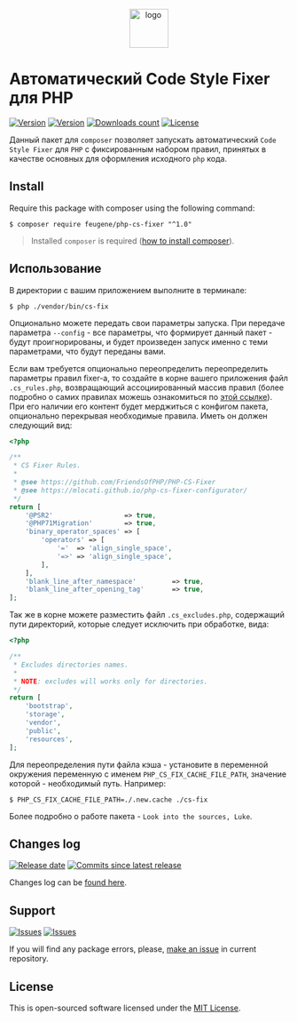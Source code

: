 <p align="center">
  <img alt="logo" src="https://hsto.org/webt/z7/4w/hk/z74whki0f3xq-rbturgbak5mrpi.png" width="70" height="70" />
</p>

# Автоматический Code Style Fixer для PHP

[![Version][badge_packagist_version]][link_packagist]
[![Version][badge_php_version]][link_packagist]
[![Downloads count][badge_downloads_count]][link_packagist]
[![License][badge_license]][link_license]

Данный пакет для `composer` позволяет запускать автоматический `Code Style Fixer` для `PHP` с фиксированным набором правил, принятых в качестве основных для оформления исходного `php` кода.

## Install

Require this package with composer using the following command:

```shell
$ composer require feugene/php-cs-fixer "^1.0"
```

> Installed `composer` is required ([how to install composer][getcomposer]).

## Использование

В директории с вашим приложением выполните в терминале:

```shell
$ php ./vendor/bin/cs-fix
```

Опционально можете передать свои параметры запуска. При передаче параметра `--config` - все параметры, что формирует данный пакет - будут проигнорированы, и будет произведен запуск именно с теми параметрами, что будут переданы вами.

Если вам требуется опционально переопределить переопределить параметры правил fixer-а, то создайте в корне вашего приложения файл `.cs_rules.php`, возвращающий ассоциированный массив правил (более подробно о самих правилах можешь ознакомиться по [этой ссылке][vendor_fixer]). При его наличии его контент будет мерджиться с конфигом пакета, опционально перекрывая необходимые правила. Иметь он должен следующий вид:

```php
<?php

/**
 * CS Fixer Rules.
 *
 * @see https://github.com/FriendsOfPHP/PHP-CS-Fixer
 * @see https://mlocati.github.io/php-cs-fixer-configurator/
 */
return [
    '@PSR2'                  => true,
    '@PHP71Migration'        => true,
    'binary_operator_spaces' => [
        'operators' => [
            '='  => 'align_single_space',
            '=>' => 'align_single_space',
        ],
    ],
    'blank_line_after_namespace'         => true,
    'blank_line_after_opening_tag'       => true,
];
```

Так же в корне можете разместить файл `.cs_excludes.php`, содержащий пути директорий, которые следует исключить при обработке, вида:

```php
<?php

/**
 * Excludes directories names.
 *
 * NOTE: excludes will works only for directories.
 */
return [
    'bootstrap',
    'storage',
    'vendor',
    'public',
    'resources',
];
```

Для переопределения пути файла кэша - установите в переменной окружения переменную с именем `PHP_CS_FIX_CACHE_FILE_PATH`, значение которой - необходимый путь. Например:

```shell
$ PHP_CS_FIX_CACHE_FILE_PATH=./.new.cache ./cs-fix
```

Более подробно о работе пакета - `Look into the sources, Luke`.

## Changes log

[![Release date][badge_release_date]][link_releases]
[![Commits since latest release][badge_commits_since_release]][link_commits]

Changes log can be [found here][link_changes_log].

## Support

[![Issues][badge_issues]][link_issues]
[![Issues][badge_pulls]][link_pulls]

If you will find any package errors, please, [make an issue][link_create_issue] in current repository.

## License

This is open-sourced software licensed under the [MIT License][link_license].

[badge_packagist_version]:https://img.shields.io/packagist/v/avto-dev/php-cs-fixer.svg?maxAge=180
[badge_php_version]:https://img.shields.io/packagist/php-v/avto-dev/php-cs-fixer.svg?longCache=true
[badge_downloads_count]:https://img.shields.io/packagist/dt/avto-dev/php-cs-fixer.svg?maxAge=180
[badge_license]:https://img.shields.io/packagist/l/avto-dev/php-cs-fixer.svg?longCache=true
[badge_release_date]:https://img.shields.io/github/release-date/avto-dev/php-cs-fixer.svg?style=flat-square&maxAge=180
[badge_commits_since_release]:https://img.shields.io/github/commits-since/avto-dev/php-cs-fixer/latest.svg?style=flat-square&maxAge=180
[badge_issues]:https://img.shields.io/github/issues/avto-dev/php-cs-fixer.svg?style=flat-square&maxAge=180
[badge_pulls]:https://img.shields.io/github/issues-pr/avto-dev/php-cs-fixer.svg?style=flat-square&maxAge=180
[link_releases]:https://github.com/avto-dev/php-cs-fixer/releases
[link_packagist]:https://packagist.org/packages/avto-dev/php-cs-fixer
[link_changes_log]:https://github.com/avto-dev/php-cs-fixer/blob/master/CHANGELOG.md
[link_issues]:https://github.com/avto-dev/php-cs-fixer/issues
[link_create_issue]:https://github.com/avto-dev/php-cs-fixer/issues/new/choose
[link_commits]:https://github.com/avto-dev/php-cs-fixer/commits
[link_pulls]:https://github.com/avto-dev/php-cs-fixer/pulls
[link_license]:https://github.com/avto-dev/php-cs-fixer/blob/master/LICENSE
[getcomposer]:https://getcomposer.org/download/
[getcomposer]:https://getcomposer.org/download/
[vendor_fixer]:https://github.com/FriendsOfPHP/PHP-CS-Fixer
